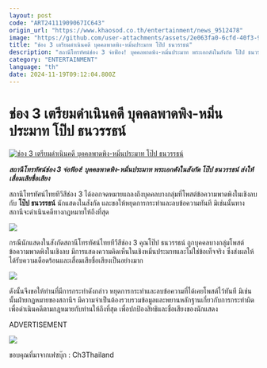```yaml
---
layout: post
code: "ART24111909067IC643"
origin_url: "https://www.khaosod.co.th/entertainment/news_9512478"
image: "https://github.com/user-attachments/assets/2e063fa0-6cfd-40f3-955b-d8d17b461c09"
title: "ช่อง 3 เตรียมดำเนินคดี บุคคลพาดพิง-หมิ่นประมาท โป๊ป ธนวรรธน์"
description: "สถานีโทรทัศน์ช่อง 3 จ่อฟ้อง! บุคคลพาดพิง-หมิ่นประมาท พระเอกดังในสังกัด โป๊ป ธนวรรธน์ ส่งให้เสื่อมเสียชื่อเสียง"
category: "ENTERTAINMENT"
language: "th"
date: 2024-11-19T09:12:04.800Z
---
```


# ช่อง 3 เตรียมดำเนินคดี บุคคลพาดพิง-หมิ่นประมาท โป๊ป ธนวรรธน์

[![ช่อง 3 เตรียมดำเนินคดี บุคคลพาดพิง-หมิ่นประมาท โป๊ป ธนวรรธน์](https://www.khaosod.co.th/wpapp/uploads/2024/11/pope1.jpg "ช่อง 3 เตรียมดำเนินคดี บุคคลพาดพิง-หมิ่นประมาท โป๊ป ธนวรรธน์")](https://www.khaosod.co.th/wpapp/uploads/2024/11/pope1.jpg)

_**สถานีโทรทัศน์ช่อง 3 จ่อฟ้อง! บุคคลพาดพิง-หมิ่นประมาท พระเอกดังในสังกัด โป๊ป ธนวรรธน์ ส่งให้เสื่อมเสียชื่อเสียง**_

สถานีโทรทัศน์ไทยทีวีสีช่อง 3 ได้ออกจดหมายแถลงถึงบุคคลบางกลุ่มที่โพสต์ข้อความพาดพิงในเชิงลบกับ **โป๊ป ธนวรรธน์** นักแสดงในสังกัด และขอให้หยุดการกระทำและลบข้อความทันที มิเช่นนั้นทางสถานีจะดำเนินคดีทางกฎหมายให้ถึงที่สุด

[![](https://www.khaosod.co.th/wpapp/uploads/2024/11/pope5.jpg)](https://www.khaosod.co.th/wpapp/uploads/2024/11/pope5.jpg)

กรณีนักแสดงในสังกัดสถานีโทรทัศน์ไทยทีวีสีช่อง 3 คุณโป๊ป ธนวรรธน์ ถูกบุคคลบางกลุ่มโพสต์ข้อความพาดพิงในเชิงลบ มีการแสดงความคิดเห็นในเชิงหมิ่นประมาทและไม่ใช่ข้อเท็จจริง ซึ่งส่งผลให้ได้รับความเดือดร้อนและเสื่อมเสียชื่อเสียงเป็นอย่างมาก

[![](https://www.khaosod.co.th/wpapp/uploads/2024/11/pope3.jpg)](https://www.khaosod.co.th/wpapp/uploads/2024/11/pope3.jpg)

ดังนั้นจึงขอให้ท่านที่มีการกระทำดังกล่าว หยุดการกระทำและลบข้อความที่ได้เคยโพสต์ไว้ทันที มิเช่นนั้นฝ่ายกฎหมายของสถานีฯ มีความจำเป็นต้องรวบรวมข้อมูลและพยานหลักฐานเกี่ยวกับการกระทำผิด เพื่อดำเนินคดีตามกฎหมายกับท่านให้ถึงที่สุด เพื่อปกป้องสิทธิและชื่อเสียงของนักแสดง

ADVERTISEMENT

[![](https://www.khaosod.co.th/wpapp/uploads/2024/11/pope4.jpg)](https://www.khaosod.co.th/wpapp/uploads/2024/11/pope4.jpg)

ขอบคุณที่มาจากเฟซบุ๊ก : Ch3Thailand